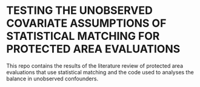 # TESTING THE UNOBSERVED COVARIATE ASSUMPTIONS OF STATISTICAL MATCHING FOR PROTECTED AREA EVALUATIONS

This repo contains the results of the literature review of protected area evaluations that use statistical matching and the code used to analyses the balance in unobserved confounders. 
